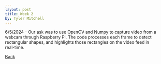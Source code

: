 ```yaml
---
layout: post
title: Week 2
by: Tyler Mitchell
---
```


6/5/2024 - Our ask was to use OpenCV and Numpy to capture video from a webcam through Raspberry Pi. 
The code processes each frame to detect rectangular shapes, and highlights those rectangles on the video feed in real-time. 

[Back](./)
